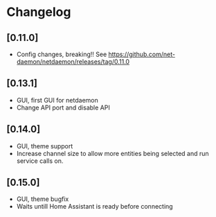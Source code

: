 # Changelog

## [0.11.0]

- Config changes, breaking!! See https://github.com/net-daemon/netdaemon/releases/tag/0.11.0

## [0.13.1]

- GUI, first GUI for netdaemon
- Change API port and disable API

## [0.14.0]

- GUI, theme support
- Increase channel size to allow more entities being selected and run service calls on.

## [0.15.0]

- GUI, theme bugfix
- Waits untill Home Assistant is ready before connecting
